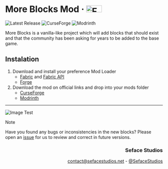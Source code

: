 # More Blocks Mod · <img width="50.1875" height="22" src="https://cdn.discordapp.com/attachments/944781849513852949/1216868586006773890/mod_loaders.png?ex=6601f42f&is=65ef7f2f&hm=b00352c3099dd8e1204881adefb6acdbf70a18e6ff1e879d2f5c09321f24b111&" title="Forge and Fabric Mod Loaders">
![Latest Release](https://img.shields.io/github/v/release/seface-studios/more-blocks-mod?logo=github&logoColor=959da5&labelColor=353c43&color=0091c2&Current&label=Latest%20Release) ![CurseForge](https://img.shields.io/badge/Available%20on%20CurseForge-test?logo=CurseForge&logoColor=fff&color=EB622B&link=https%3A%2F%2Fwww.curseforge.com%2Fminecraft%2Fmc-mods%2Fsome-more-blocks) ![Modrinth](https://img.shields.io/badge/Available%20on%20Modrinth-Download?logo=Modrinth&logoColor=fff&color=1bd96a&link=https%3A%2F%2Fmodrinth.com%2Fmod%2Fsome-more-blocks)

More Blocks is a vanilla-like project which will add blocks that should exist and that the community has been asking for years to be added to the base game.

## Instalation
1. Download and install your preference Mod Loader
    - [Fabric](https://fabricmc.net/use/installer/) and [Fabric API](https://www.curseforge.com/minecraft/mc-mods/fabric-api)
    - [Forge](https://files.minecraftforge.net/net/minecraftforge/forge/)
2. Download the mod on official links and drop into your mods folder
    - [CurseForge](https://www.curseforge.com/minecraft/mc-mods/some-more-blocks)
    - [Modrinth](https://modrinth.com/mod/some-more-blocks)

---

![Image Test](.github/assets/banner.png)

> [!NOTE]
> Have you found any bugs or inconsistencies in the new blocks? Please open an [issue](https://github.com/Seface-Blocks/more-blocks-mod/issues) for us to review and correct in future versions.

<div style="text-align: right">
  <h3>Seface Studios</h3>
  <span>
    <a title='Follow us on X' href="mailto:contact@sefacestudios.net">contact@sefacestudios.net</a> - <a href="https://x.com/SefaceStudios">@SefaceStudios</a>
  </span>
</div>